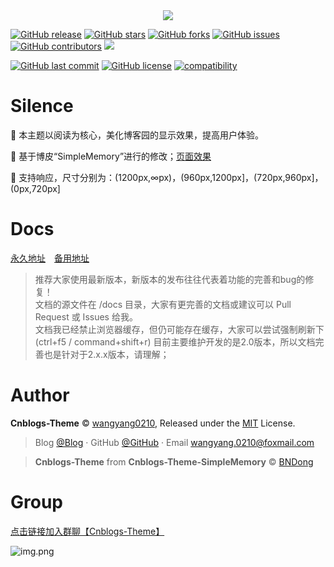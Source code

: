<div align="center">

<img src="https://cdn.jsdelivr.net/gh/wangyang0210/pic/imgs/project/cnblogs/simple.webp" />

<br>

</div>

[![GitHub release](https://img.shields.io/github/v/release/wangyang0210/cnblogs-theme.svg)](https://github.com/wangyang0210/cnblogs-theme/releases)
[![GitHub stars](https://img.shields.io/github/stars/wangyang0210/cnblogs-theme.svg)](https://github.com/wangyang0210/cnblogs-theme/stargazers)
[![GitHub forks](https://img.shields.io/github/forks/wangyang0210/cnblogs-theme.svg)](https://github.com/wangyang0210/cnblogs-theme/network)
[![GitHub issues](https://img.shields.io/github/issues/wangyang0210/cnblogs-theme.svg)](https://github.com/wangyang0210/cnblogs-theme/issues)
[![GitHub contributors](https://img.shields.io/github/contributors/wangyang0210/cnblogs-theme.svg)](https://github.com/wangyang0210/cnblogs-theme/graphs/contributors)
[![](https://data.jsdelivr.com/v1/package/gh/wangyang0210/cnblogs-theme/badge?style=rounded)](https://www.jsdelivr.com/package/gh/wangyang0210/cnblogs-theme)

[![GitHub last commit](https://img.shields.io/github/last-commit/wangyang0210/cnblogs-theme.svg)](https://github.com/wangyang0210/cnblogs-theme/commits/v2)
[![GitHub license](https://img.shields.io/badge/license-ISC-brightgreen)](https://github.com/wangyang0210/cnblogs-theme/blob/v2/LICENSE)
[![compatibility](https://camo.githubusercontent.com/31ac3f0ce805dc34a29b615131caa26cbf4dc127/68747470733a2f2f696d672e736869656c64732e696f2f62616467652f62726f777365722d2532306368726f6d6525323025374325323066697265666f782532302537432532306f706572612532302537432532307361666172692532302537432532306965253230253345253344253230392d6c69676874677265792e737667)](https://github.com/wangyang0210/cnblogs-theme)

# Silence

📖 本主题以阅读为核心，美化博客园的显示效果，提高用户体验。 

🍰 基于博皮“SimpleMemory”进行的修改；[页面效果](https://www.cnblogs.com/wangyang0210/)

🧀 支持响应，尺寸分别为：(1200px,∞px)，(960px,1200px]，(720px,960px]，(0px,720px]

# Docs

[永久地址](https://wangyang0210.github.io/cnblogs-theme/v2/#/)　[备用地址](https://docs.wangyangyang.vip/#/)

> 推荐大家使用最新版本，新版本的发布往往代表着功能的完善和bug的修复！
> <br>文档的源文件在 /docs 目录，大家有更完善的文档或建议可以 Pull Request 或 Issues 给我。
> <br>文档我已经禁止浏览器缓存，但仍可能存在缓存，大家可以尝试强制刷新下(ctrl+f5 / command+shift+r)
> 目前主要维护开发的是2.0版本，所以文档完善也是针对于2.x.x版本，请理解；

# Author

**Cnblogs-Theme** © [wangyang0210](https://github.com/wangyang0210), Released under the [MIT](./LICENSE) License.<br>

> Blog [@Blog](https://www.cnblogs.com/wangyang0210/) · GitHub [@GitHub](https://github.com/wangyang0210) · Email wangyang.0210@foxmail.com

> **Cnblogs-Theme** from **Cnblogs-Theme-SimpleMemory** © [BNDong](https://github.com/BNDong)


# Group
[点击链接加入群聊【Cnblogs-Theme】](https://jq.qq.com/?_wv=1027&k=RfUlWnni)

![img.png](https://user-images.githubusercontent.com/36377605/179775990-6bfd7789-b7ec-4d62-ac4f-db69dfc403cf.png)



